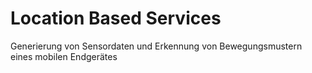 # Location Based Services
Generierung von Sensordaten und Erkennung von Bewegungsmustern eines mobilen Endgerätes
